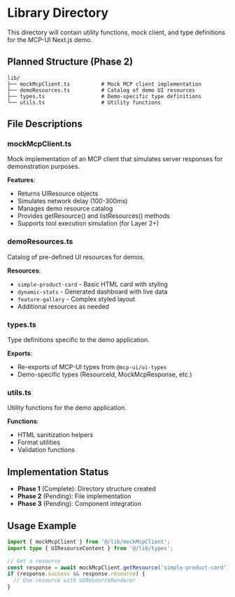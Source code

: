 # Library Directory

This directory will contain utility functions, mock client, and type definitions for the MCP-UI Next.js demo.

## Planned Structure (Phase 2)

```
lib/
├── mockMcpClient.ts          # Mock MCP client implementation
├── demoResources.ts          # Catalog of demo UI resources
├── types.ts                  # Demo-specific type definitions
└── utils.ts                  # Utility functions
```

## File Descriptions

### mockMcpClient.ts
Mock implementation of an MCP client that simulates server responses for demonstration purposes.

**Features**:
- Returns UIResource objects
- Simulates network delay (100-300ms)
- Manages demo resource catalog
- Provides getResource() and listResources() methods
- Supports tool execution simulation (for Layer 2+)

### demoResources.ts
Catalog of pre-defined UI resources for demos.

**Resources**:
- `simple-product-card` - Basic HTML card with styling
- `dynamic-stats` - Generated dashboard with live data
- `feature-gallery` - Complex styled layout
- Additional resources as needed

### types.ts
Type definitions specific to the demo application.

**Exports**:
- Re-exports of MCP-UI types from `@mcp-ui/ui-types`
- Demo-specific types (ResourceId, MockMcpResponse, etc.)

### utils.ts
Utility functions for the demo application.

**Functions**:
- HTML sanitization helpers
- Format utilities
- Validation functions

## Implementation Status

- **Phase 1** (Complete): Directory structure created
- **Phase 2** (Pending): File implementation
- **Phase 3** (Pending): Component integration

## Usage Example

```typescript
import { mockMcpClient } from '@/lib/mockMcpClient';
import type { UIResourceContent } from '@/lib/types';

// Get a resource
const response = await mockMcpClient.getResource('simple-product-card');
if (response.success && response.resource) {
  // Use resource with UIResourceRenderer
}
```

